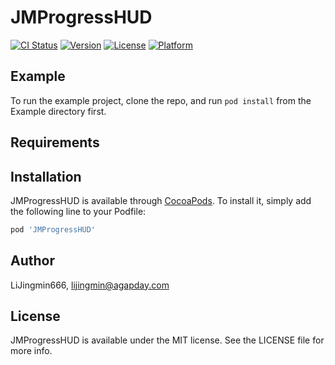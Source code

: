 # JMProgressHUD

[![CI Status](https://img.shields.io/travis/LiJingmin666/JMProgressHUD.svg?style=flat)](https://travis-ci.org/LiJingmin666/JMProgressHUD)
[![Version](https://img.shields.io/cocoapods/v/JMProgressHUD.svg?style=flat)](https://cocoapods.org/pods/JMProgressHUD)
[![License](https://img.shields.io/cocoapods/l/JMProgressHUD.svg?style=flat)](https://cocoapods.org/pods/JMProgressHUD)
[![Platform](https://img.shields.io/cocoapods/p/JMProgressHUD.svg?style=flat)](https://cocoapods.org/pods/JMProgressHUD)

## Example

To run the example project, clone the repo, and run `pod install` from the Example directory first.

## Requirements

## Installation

JMProgressHUD is available through [CocoaPods](https://cocoapods.org). To install
it, simply add the following line to your Podfile:

```ruby
pod 'JMProgressHUD'
```

## Author

LiJingmin666, lijingmin@agapday.com

## License

JMProgressHUD is available under the MIT license. See the LICENSE file for more info.
